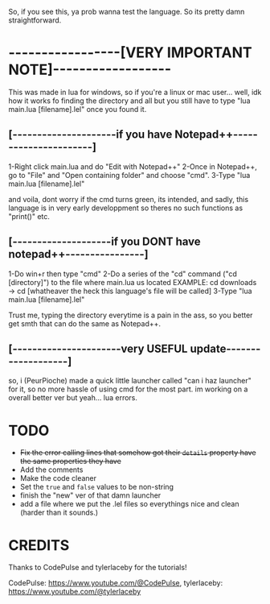 So, if you see this, ya prob wanna test the language.
So its pretty damn straightforward.


# -----------------[VERY IMPORTANT NOTE]------------------

This was made in lua for windows, so if you're a linux or mac user... well, idk how it works fo finding the directory and all but you still have to type
"lua main.lua [filename].lel" once you found it.


## [---------------------if you have Notepad++----------------------]

1-Right click main.lua and do "Edit with Notepad++"
2-Once in Notepad++, go to "File" and "Open containing folder" and choose "cmd".
3-Type "lua main.lua [filename].lel"

and voila, dont worry if the cmd turns green, its intended, and sadly, this language is in very early developpment so theres no such functions as "print()" etc.


## [--------------------if you DONT have notepad++----------------]

1-Do win+r then type "cmd"
2-Do a series of the "cd" command ("cd [directory]") to the file where main.lua us located
EXAMPLE: cd downloads -> cd [whatheaver the heck this language's file will be called]
3-Type "lua main.lua [filename].lel"

Trust me, typing the directory everytime is a pain in the ass, so you better get smth that can do the same as Notepad++.

## [----------------------very USEFUL update-------------------]

so, i (PeurPioche) made a quick little launcher called "can i haz launcher" for it, so no more hassle of using cmd for the most part.
im working on a overall better ver but yeah... lua errors.

# TODO
- ~~Fix the error calling lines that somehow got their `details` property have the same properties they have~~
- Add the comments
- Make the code cleaner
- Set the `true` and `false` values to be non-string
- finish the "new" ver of that damn launcher
- add a file where we put the .lel files so everythings nice and clean (harder than it sounds.)

# CREDITS
Thanks to CodePulse and tylerlaceby for the tutorials!

CodePulse: https://www.youtube.com/@CodePulse, tylerlaceby: https://www.youtube.com/@tylerlaceby
